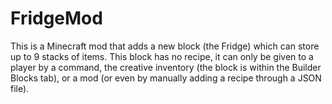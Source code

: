 # FridgeMod
This is a Minecraft mod that adds a new block (the Fridge) which can store up to 9 stacks of items.
This block has no recipe, it can only be given to a player by a command, the creative inventory (the block is within the Builder Blocks tab), or a mod (or even by manually adding a recipe through a JSON file).
